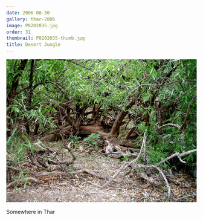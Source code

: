 ```yaml
---
date: 2006-08-30
gallery: thar-2006
image: P8202035.jpg
order: 31
thumbnail: P8202035-thumb.jpg
title: Desert Jungle
---
```


![Desert Jungle](./P8202035.jpg)

Somewhere in Thar